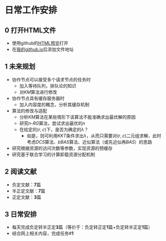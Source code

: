# 日常工作安排

## 0 打开HTML文件
- 使用github的[HTML预览](http://htmlpreview.github.io/)打开
- 在[我的github.io](https://amanehayashi.github.io/Labs/)后添加文件地址

## 1 未来规划
- 协作节点可以接受多个请求节点的任务时
  - 加入等待队列，排队论的知识
  - 对*KM*算法进行修改
- 协作节点具有缓存服务器时
  - 加入内容度的概念，分析其缓存机制
- 算法的修改与适配
  - 分析*KM*算法在某些情形下该算法不能准确求出最优解的原因
  - 研究*n-RG*算法，尝试求出最优的*n*
  - 在给定的$(r,c)$下，是否为确定的$\lambda$？
    - 如是，则可利用*KKT*条件求出$\lambda$，从而只需要对$(r,c)$二元组求解，此时考虑*DCS*算法、*bBAS*算法、近似算法（或先近似再*BAS*）的思路
- 研究根据资源的访问次数等参数，实现资源的预缓存
- 研究基于联合学习的计算卸载资源分配机制

## 2 阅读文献
- 负定文献：**7**篇
- 半正定文献：**7**篇
- 正定文献：**3**篇

## 3 日常安排
- 每天完成负定转半正定**3**篇（等价于：负定转正定**1**篇+负定转半正定**1**篇）
- 结合网上相关内容，完成任务#**1**